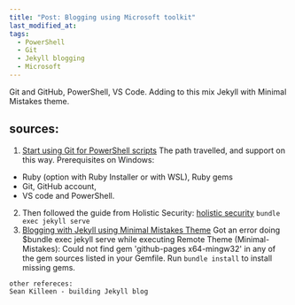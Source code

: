 ```yaml
---
title: "Post: Blogging using Microsoft toolkit"
last_modified_at: 
tags:
  - PowerShell
  - Git
  - Jekyll blogging
  - Microsoft 
---
```

Git and GitHub, PowerShell, VS Code. 
Adding to this mix Jekyll with Minimal Mistakes theme. 

## sources:
1. [Start using Git for PowerShell scripts](https://4bes.nl/2019/06/02/step-by-step-start-using-git-for-powershell/) The path travelled, and support on this way. 
  Prerequisites on Windows: 
  - Ruby (option with Ruby Installer or with WSL), Ruby gems
  - Git, GitHub account, 
  - VS code and PowerShell. 
2. Then followed the guide from Holistic Security: 
[holistic security](https://holisticsecurity.io/2020/03/30/github-pages-and-jekyll-on-windows-10)
  `bundle exec jekyll serve `
3. [Blogging with Jekyll using Minimal Mistakes Theme](https://purple.telstra.com.au/blog/opensource-blogging-with-jekyll-github-vscode-part-2)
Got an error doing $bundle exec jekyll serve while executing Remote Theme (Minimal-Mistakes): Could not find gem 'github-pages x64-mingw32' in any of the gem sources listed in your Gemfile.
Run `bundle install` to install missing gems.

~~~
other refereces: 
Sean Killeen - building Jekyll blog
~~~
